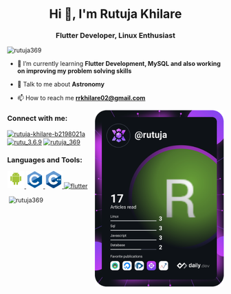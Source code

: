<h1 align="center">Hi 👋, I'm Rutuja Khilare</h1>
<h3 align="center">Flutter Developer, Linux Enthusiast</h3>

<p align="left"> <img src="https://komarev.com/ghpvc/?username=rutuja369&label=Profile%20views&color=0e75b6&style=flat" alt="rutuja369" /> </p>

- 🌱 I’m currently learning **Flutter Development, MySQL and also working on improving my problem solving skills**

- 💬 Talk to me about **Astronomy**

- 📫 How to reach me **rrkhilare02@gmail.com**
<a href="https://app.daily.dev/rutuja">
<img 
  width="300" 
  align="right"
  src="https://github.com/rutuja369/rutuja369/blob/main/devcard.svg" 
  />
</a>


  

<h3 align="left">Connect with me:</h3>
<p align="left">
<a href="https://linkedin.com/in/rutuja-khilare-b2198021a" target="blank"><img align="center" src="https://raw.githubusercontent.com/rahuldkjain/github-profile-readme-generator/master/src/images/icons/Social/linked-in-alt.svg" alt="rutuja-khilare-b2198021a" height="30" width="40" /></a>
<a href="https://instagram.com/rutu_3.6.9" target="blank"><img align="center" src="https://raw.githubusercontent.com/rahuldkjain/github-profile-readme-generator/master/src/images/icons/Social/instagram.svg" alt="rutu_3.6.9" height="30" width="40" /></a>
<a href="https://www.codechef.com/users/rutuja_369" target="blank"><img align="center" src="https://cdn.jsdelivr.net/npm/simple-icons@3.1.0/icons/codechef.svg" alt="rutuja_369" height="30" width="40" /></a>
</p>

<h3 align="left">Languages and Tools:</h3>
<p align="left"> <a href="https://developer.android.com" target="_blank" rel="noreferrer"> <img src="https://raw.githubusercontent.com/devicons/devicon/master/icons/android/android-original-wordmark.svg" alt="android" width="40" height="40"/> </a> <a href="https://www.cprogramming.com/" target="_blank" rel="noreferrer"> <img src="https://raw.githubusercontent.com/devicons/devicon/master/icons/c/c-original.svg" alt="c" width="40" height="40"/> </a> <a href="https://www.w3schools.com/cpp/" target="_blank" rel="noreferrer"> <img src="https://raw.githubusercontent.com/devicons/devicon/master/icons/cplusplus/cplusplus-original.svg" alt="cplusplus" width="40" height="40"/> </a> <a href="https://flutter.dev" target="_blank" rel="noreferrer"> <img src="https://www.vectorlogo.zone/logos/flutterio/flutterio-icon.svg" alt="flutter" width="40" height="40"/> </a> </p>


<p>&nbsp<img align="center" width="400" src="https://github-readme-streak-stats.herokuapp.com/?user=rutuja369&show_icons=true&theme=radical" alt="rutuja369" /></p>

